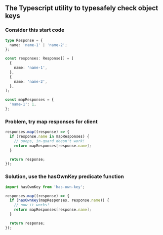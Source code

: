 ## The Typescript utility to typesafely check object keys

### Consider this start code

```ts
type Response = {
  name: 'name-1' | 'name-2';
};

const responses: Response[] = [
  {
    name: 'name-1',
  },
  {
    name: 'name-2',
  },
];

const mapResponses = {
  'name-1': 1,
};
```

### Problem, try map responses for client

```ts
responses.map((response) => {
  if (response.name in mapResponses) {
    // ooops, in-guard doesn't work!
    return mapResponses[response.name];
  }

  return response;
});
```

### Solution, use the hasOwnKey predicate function

```ts
import hasOwnKey from 'has-own-key';

responses.map((response) => {
  if (hasOwnKey(mapResponses, response.name)) {
    // now it works!
    return mapResponses[response.name];
  }

  return response;
});
```
